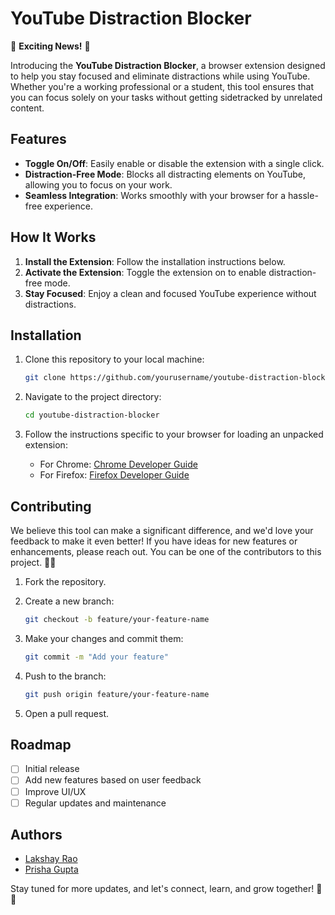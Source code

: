 # YouTube Distraction Blocker

🚀 **Exciting News!** 🚀

Introducing the **YouTube Distraction Blocker**, a browser extension designed to help you stay focused and eliminate distractions while using YouTube. Whether you're a working professional or a student, this tool ensures that you can focus solely on your tasks without getting sidetracked by unrelated content.

## Features

- **Toggle On/Off**: Easily enable or disable the extension with a single click.
- **Distraction-Free Mode**: Blocks all distracting elements on YouTube, allowing you to focus on your work.
- **Seamless Integration**: Works smoothly with your browser for a hassle-free experience.

## How It Works

1. **Install the Extension**: Follow the installation instructions below.
2. **Activate the Extension**: Toggle the extension on to enable distraction-free mode.
3. **Stay Focused**: Enjoy a clean and focused YouTube experience without distractions.

## Installation

1. Clone this repository to your local machine:
    ```bash
    git clone https://github.com/yourusername/youtube-distraction-blocker.git
    ```

2. Navigate to the project directory:
    ```bash
    cd youtube-distraction-blocker
    ```

3. Follow the instructions specific to your browser for loading an unpacked extension:
    - For Chrome: [Chrome Developer Guide](https://developer.chrome.com/docs/extensions/mv3/getstarted/)
    - For Firefox: [Firefox Developer Guide](https://developer.mozilla.org/en-US/docs/Mozilla/Add-ons/WebExtensions/Your_first_WebExtension)

## Contributing

We believe this tool can make a significant difference, and we'd love your feedback to make it even better! If you have ideas for new features or enhancements, please reach out. You can be one of the contributors to this project. 🤝✨

1. Fork the repository.
2. Create a new branch:
    ```bash
    git checkout -b feature/your-feature-name
    ```

3. Make your changes and commit them:
    ```bash
    git commit -m "Add your feature"
    ```

4. Push to the branch:
    ```bash
    git push origin feature/your-feature-name
    ```

5. Open a pull request.

## Roadmap

- [ ] Initial release
- [ ] Add new features based on user feedback
- [ ] Improve UI/UX
- [ ] Regular updates and maintenance

## Authors

- [Lakshay Rao](https://www.linkedin.com/in/lr-3114p/)
- [Prisha Gupta](https://www.linkedin.com/in/prisha-gupta-3224b1289/)



Stay tuned for more updates, and let's connect, learn, and grow together! 🌱💼


